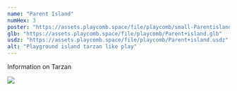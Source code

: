 ```yaml
---
name: "Parent Island"
numHex: 3
poster: "https://assets.playcomb.space/file/playcomb/small-Parentisland—nobackground.png"
glb: "https://assets.playcomb.space/file/playcomb/Parent+island.glb"
usdz: "https://assets.playcomb.space/file/playcomb/Parent+island.usdz"
alt: "Playground island tarzan like play"
---
```


Information on Tarzan

![](https://assets.playcomb.space/file/playcomb/Parentisland.png)